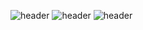 ![header](https://capsule-render.vercel.app/api?type=waving&color=yellogreen&text=Hi,there?)
![header](https://capsule-render.vercel.app/api?type=waving&color=timeauto)
![header](https://capsule-render.vercel.app/api?text=capsule_render&animation=twinkling)
